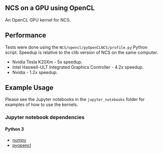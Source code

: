 ## NCS on a GPU using OpenCL ##

An OpenCL GPU kernel for NCS.

## Performance ##

Tests were done using the `NCS/opencl/pyOpenCLNCS/profile.py` Python script.
Speedup is relative to the clib version of NCS on the same computer.

* Nvidia Tesla K20Xm - 5x speedup.
* Intel Haswell-ULT Integrated Graphics Controller - 4.2x speedup.
* Nvidia - 1.2x speedup.

## Example Usage ##

Please see the Jupyter notebooks in the `jupyter_notebooks` folder for
examples of how to use the kernels.

### Jupyter notebook dependencies ###

#### Python 3 ####

* [numpy](http://www.numpy.org/)
* [pyopencl](https://documen.tician.de/pyopencl/)

